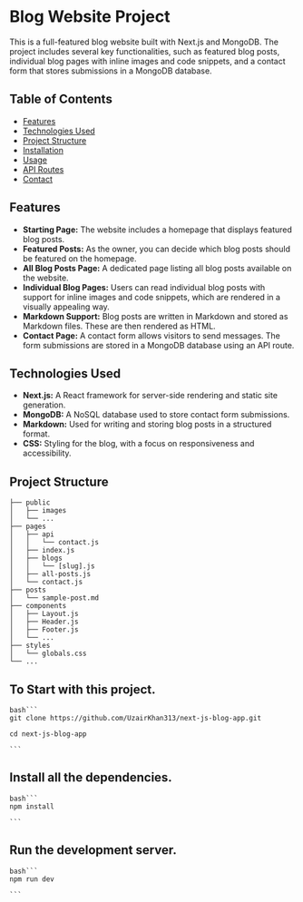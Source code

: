 # Blog Website Project

This is a full-featured blog website built with Next.js and MongoDB. The project includes several key functionalities, such as featured blog posts, individual blog pages with inline images and code snippets, and a contact form that stores submissions in a MongoDB database.

## Table of Contents

- [Features](#features)
- [Technologies Used](#technologies-used)
- [Project Structure](#project-structure)
- [Installation](#installation)
- [Usage](#usage)
- [API Routes](#api-routes)
- [Contact](#contact)

## Features

- **Starting Page:** The website includes a homepage that displays featured blog posts.
- **Featured Posts:** As the owner, you can decide which blog posts should be featured on the homepage.
- **All Blog Posts Page:** A dedicated page listing all blog posts available on the website.
- **Individual Blog Pages:** Users can read individual blog posts with support for inline images and code snippets, which are rendered in a visually appealing way.
- **Markdown Support:** Blog posts are written in Markdown and stored as Markdown files. These are then rendered as HTML.
- **Contact Page:** A contact form allows visitors to send messages. The form submissions are stored in a MongoDB database using an API route.

## Technologies Used

- **Next.js:** A React framework for server-side rendering and static site generation.
- **MongoDB:** A NoSQL database used to store contact form submissions.
- **Markdown:** Used for writing and storing blog posts in a structured format.
- **CSS:** Styling for the blog, with a focus on responsiveness and accessibility.

## Project Structure

```plaintext
├── public
│   ├── images
│   └── ...
├── pages
│   ├── api
│   │   └── contact.js
│   ├── index.js
│   ├── blogs
│   │   └── [slug].js
│   ├── all-posts.js
│   └── contact.js
├── posts
│   └── sample-post.md
├── components
│   ├── Layout.js
│   ├── Header.js
│   ├── Footer.js
│   └── ...
├── styles
│   └── globals.css
└── ...
```

## To Start with this project.

    bash```
    git clone https://github.com/UzairKhan313/next-js-blog-app.git

    cd next-js-blog-app

    ```

## Install all the dependencies.

    bash```
    npm install

    ```

## Run the development server.

    bash```
    npm run dev

    ```

